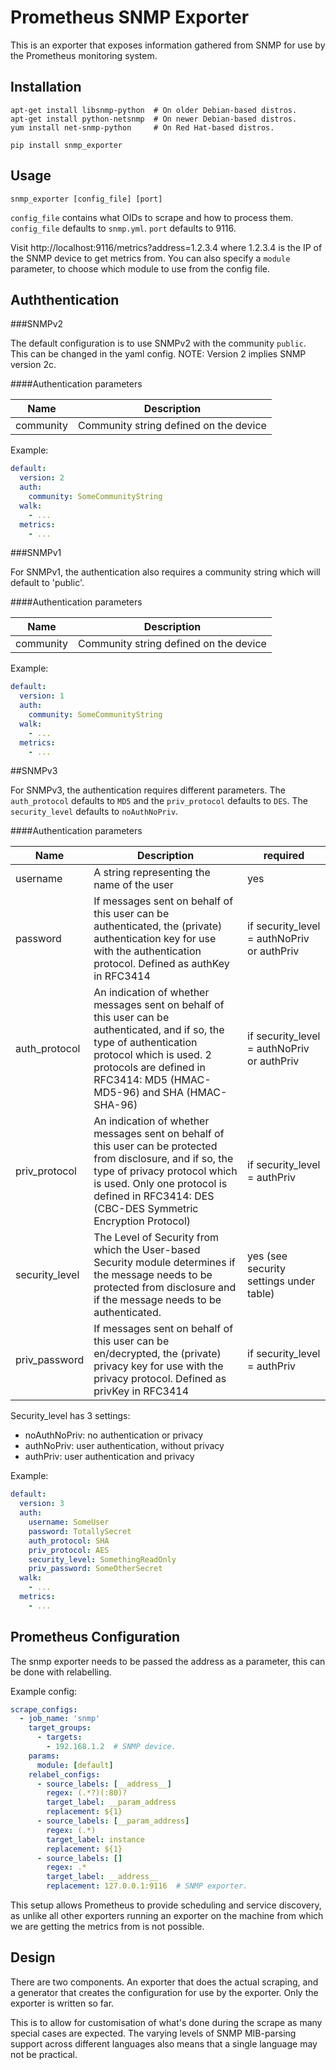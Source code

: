 # Prometheus SNMP Exporter

This is an exporter that exposes information gathered from SNMP
for use by the Prometheus monitoring system.

## Installation

```Shell
apt-get install libsnmp-python  # On older Debian-based distros.
apt-get install python-netsnmp  # On newer Debian-based distros.
yum install net-snmp-python     # On Red Hat-based distros.

pip install snmp_exporter
```

## Usage

```
snmp_exporter [config_file] [port]
```

`config_file` contains what OIDs to scrape and how to process them.
`config_file` defaults to `snmp.yml`. `port` defaults to 9116.

Visit http://localhost:9116/metrics?address=1.2.3.4 where 1.2.3.4 is the IP of the
SNMP device to get metrics from. You can also specify a `module` parameter, to
choose which module to use from the config file.


## Auththentication

###SNMPv2

The default configuration is to use SNMPv2 with the community `public`.  This can be changed in the yaml config.  NOTE: Version 2 implies SNMP version 2c.

####Authentication parameters

Name | Description
--------|------------
community | Community string defined on the device

Example:
```YAML
default:
  version: 2
  auth:
    community: SomeCommunityString
  walk:
    - ...
  metrics:
    - ...
```

###SNMPv1

For SNMPv1, the authentication also requires a community string which will default to 'public'.

####Authentication parameters

Name | Description
--------|-----------
community | Community string defined on the device

Example:
````YAML
default:
  version: 1
  auth:
    community: SomeCommunityString
  walk:
    - ...
  metrics:
    - ...
````

##SNMPv3

For SNMPv3, the authentication requires different parameters.  The `auth_protocol` defaults to `MD5` and the `priv_protocol` defaults to `DES`.  The `security_level` defaults to `noAuthNoPriv`.

####Authentication parameters

Name | Description | required
--------|--------------|--------------
username | A string representing the name of the user | yes
password |  If messages sent on behalf of this user can be authenticated, the (private) authentication key for use with the authentication protocol. Defined as authKey in RFC3414 | if security_level = authNoPriv or authPriv
auth_protocol | An indication of whether messages sent on behalf of this user can be authenticated, and if so, the type of authentication protocol which is used. 2 protocols are defined in RFC3414: MD5 (HMAC-MD5-96) and SHA (HMAC-SHA-96) | if security_level = authNoPriv or authPriv
priv_protocol | An indication of whether messages sent on behalf of this user can be protected from disclosure, and if so, the type of privacy protocol which is used. Only one protocol is defined in RFC3414: DES (CBC-DES Symmetric Encryption Protocol) | if security_level = authPriv
security_level | The Level of Security from which the User-based Security module determines if the message needs to be protected from disclosure and if the message needs to be authenticated. | yes (see security settings under table)
priv_password | If messages sent on behalf of this user can be en/decrypted, the (private) privacy key for use with the privacy protocol. Defined as privKey in RFC3414 | if security_level = authPriv 

Security_level has 3 settings:
* noAuthNoPriv: no authentication or privacy
* authNoPriv: user authentication, without privacy
* authPriv: user authentication and privacy

Example:
```YAML
default:
  version: 3
  auth:
    username: SomeUser
    password: TotallySecret
    auth_protocol: SHA
    priv_protocol: AES
    security_level: SomethingReadOnly
    priv_password: SomeOtherSecret
  walk:
    - ...
  metrics:
    - ...
```

## Prometheus Configuration

The snmp exporter needs to be passed the address as a parameter, this can be
done with relabelling.

Example config:
```YAML
scrape_configs:
  - job_name: 'snmp'
    target_groups:
      - targets:
        - 192.168.1.2  # SNMP device.
    params:
      module: [default]
    relabel_configs:
      - source_labels: [__address__]
        regex: (.*?)(:80)?
        target_label: __param_address
        replacement: ${1}
      - source_labels: [__param_address]
        regex: (.*)
        target_label: instance
        replacement: ${1}
      - source_labels: []
        regex: .*
        target_label: __address__
        replacement: 127.0.0.1:9116  # SNMP exporter.
```

This setup allows Prometheus to provide scheduling and service discovery, as
unlike all other exporters running an exporter on the machine from which we are
getting the metrics from is not possible.

## Design

There are two components. An exporter that does the actual scraping,
and a generator that creates the configuration for use by the exporter.
Only the exporter is written so far.

This is to allow for customisation of what's done during the scrape as many
special cases are expected.  The varying levels of SNMP MIB-parsing support
across different languages also means that a single language may not be
practical.

